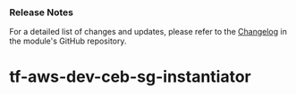 ### Release Notes
For a detailed list of changes and updates, please refer to the [Changelog](https://ceb.saacon.net/ceb-aws/) in the module's GitHub repository.
# tf-aws-dev-ceb-sg-instantiator
